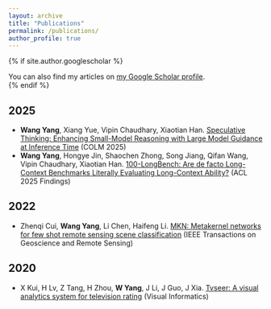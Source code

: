 ```yaml
---
layout: archive
title: "Publications"
permalink: /publications/
author_profile: true
---
```


{% if site.author.googlescholar %}
  <div class="wordwrap">You can also find my articles on <a href="{{site.author.googlescholar}}">my Google Scholar profile</a>.</div>
{% endif %}

2025
---
- **Wang Yang**, Xiang Yue, Vipin Chaudhary, Xiaotian Han. [Speculative Thinking: Enhancing Small-Model Reasoning with Large Model Guidance at Inference Time](https://arxiv.org/abs/2504.12329) (COLM 2025)
- **Wang Yang**, Hongye Jin, Shaochen Zhong, Song Jiang, Qifan Wang, Vipin Chaudhary, Xiaotian Han. [100-LongBench: Are de facto Long-Context Benchmarks Literally Evaluating Long-Context Ability?](https://arxiv.org/abs/2505.19293) (ACL 2025 Findings)

2022
---
- Zhenqi Cui, **Wang Yang**, Li Chen, Haifeng Li. [MKN: Metakernel networks for few shot remote sensing scene classification](https://ieeexplore.ieee.org/stamp/stamp.jsp?arnumber=9718271) (IEEE Transactions on Geoscience and Remote Sensing)

2020
---
- X Kui, H Lv, Z Tang, H Zhou, **W Yang**, J Li, J Guo, J Xia. [Tvseer: A visual analytics system for television rating](https://www.sciencedirect.com/science/article/pii/S2468502X20300279) (Visual Informatics)

<!-- {% include base_path %}

{% for post in site.publications reversed %}
  {% include archive-single.html %}
{% endfor %} -->